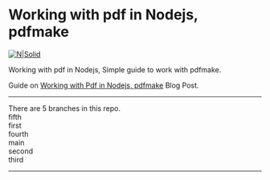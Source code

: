 # Working with pdf in Nodejs, pdfmake

[![N|Solid](https://i3.ytimg.com/vi/3j6Fl2VMLRY/maxresdefault.jpg)](https://www.youtube.com/watch?v=3j6Fl2VMLRY)

Working with pdf in Nodejs, Simple guide to work with pdfmake.

Guide on [Working with Pdf in Nodejs, pdfmake] Blog Post.

<hr>
There are 5 branches in this repo.<br>
  fifth <br>
  first <br>
  fourth <br>
  main <br>
  second <br> 
  third <br>
  <hr>

[Working with Pdf in Nodejs, pdfmake]: https://www.bloggernepal.com/2021/12/working-with-pdf-in-nodejs-pdfmake.html
